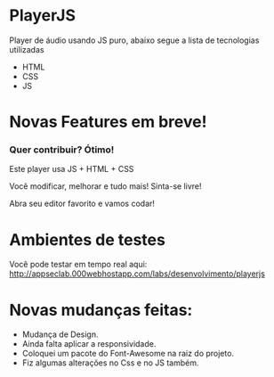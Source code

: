 # PlayerJS


Player de áudio usando JS puro, abaixo segue a lista de tecnologias utilizadas

  - HTML
  - CSS
  - JS

# Novas Features em breve!


### Quer contribuir? Ótimo!

Este player usa JS + HTML + CSS

Você modificar, melhorar e tudo mais! Sinta-se livre!

Abra seu editor favorito e vamos codar!

# Ambientes de testes
Você pode testar em tempo real aqui: http://appseclab.000webhostapp.com/labs/desenvolvimento/playerjs

# Novas mudanças feitas:

  - Mudança de Design.
  - Ainda falta aplicar a responsividade.
  - Coloquei um pacote do Font-Awesome na raiz do projeto.
  - Fiz algumas alterações no Css e no JS também.
